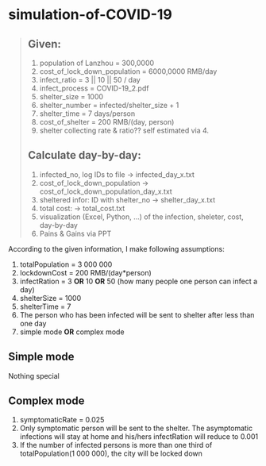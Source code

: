 # simulation-of-COVID-19

>## Given:
>1. population of Lanzhou = 300,0000
>2. cost_of_lock_down_population = 6000,0000 RMB/day
>3. infect_ratio = 3 || 10 || 50 / day
>4. infect_process = COVID-19_2.pdf
>5. shelter_size = 1000
>6. shelter_number = infected/shelter_size + 1
>7. shelter_time = 7 days/person
>8. cost_of_shelter = 200 RMB/(day, person)
>9. shelter collecting rate & ratio?? self estimated via 4.
>
>## Calculate day-by-day:
>1. infected_no, log IDs to file -> infected_day_x.txt
>2. cost_of_lock_down_population -> cost_of_lock_down_population_day_x.txt
>3. sheltered infor: ID with shelter_no -> shelter_day_x.txt
>4. total cost: -> total_cost.txt
>5. visualization (Excel, Python, ...) of the infection, sheleter, cost, day-by-day
>6. Pains & Gains via PPT

According to the given information, I make following assumptions:
1. totalPopulation = 3 000 000
2. lockdownCost = 200 RMB/(day*person)
3. infectRation = 3 **OR** 10 **OR** 50 (how many people one person can infect a day)
4. shelterSize = 1000
5. shelterTime = 7 
6. The person who has been infected will be sent to shelter after less than one day
7. simple mode **OR** complex mode


## Simple mode
Nothing special

## Complex mode
1. symptomaticRate = 0.025
2. Only symptomatic person will be sent to the shelter. The asymptomatic infections will stay at home and his/hers infectRation will reduce to 0.001
3. If the number of infected persons is more than one third of totalPopulation(1 000 000), the city will be locked down


